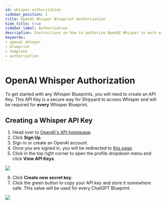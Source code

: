 ```yaml
---
id: whisper-authorization
sidebar_position: 1
title: OpenAI Whisper Blueprint Authorization
hide_title: true
sidebar_label: Authorization
description: Instructions on how to authorize OpenAI Whisper to work with Shipyard's low-code OpenAI Whisper templates.
keywords:
- openai whisper
- blueprint
- template
- authorization
---
```


# OpenAI Whisper Authorization
To get started with any Whisper Blueprints, you will need to create an API Key. This API Key is a secure way for Shipyard to access Whisper and will be required for **every** Whisper Blueprint.

## Creating a Whisper API Key

1. Head over to [OpenAI's API homepage](https://openai.com/blog/openai-api).
2. Click **Sign Up**.
3. Sign in or create an OpenAI account. 
4. Once you are signed in, you will be redirected to [this page](https://platform.openai.com/overview).
5. Click in the top right corner to open the profile dropdown menu and click **View API Keys**.

![](https://cdn.sanity.io/images/2xyydva6/production/b113292c6a0fc8bb8cab50ad94ba0c889fad34fe-1915x972.png?w=450)

6. Click **Create new secret key**. 
7. Click the green button to copy your API key and store it somewhere safe. This value will be used for every ChatGPT Blueprint.

![](https://cdn.sanity.io/images/2xyydva6/production/c8ef96cacbcd78d39e87f25a0e6bd05e3f3e9ccc-512x267.png?w=450)
